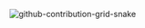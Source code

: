 ![github-contribution-grid-snake](https://user-images.githubusercontent.com/54209182/223891939-3975ff31-1ed2-4f5e-9620-7cd00dd7b370.svg)


<!--
**Ietu/Ietu** is a ✨ _special_ ✨ repository because its `README.md` (this file) appears on your GitHub profile.

Here are some ideas to get you started:

- 🔭 I’m currently working on ...
- 🌱 I’m currently learning ...
- 👯 I’m looking to collaborate on ...
- 🤔 I’m looking for help with ...
- 💬 Ask me about ...
- 📫 How to reach me: ...
- 😄 Pronouns: ...
- ⚡ Fun fact: ...
-->
